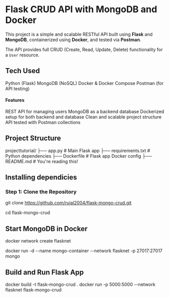 #  Flask CRUD API with MongoDB and Docker

This project is a simple and scalable RESTful API built using **Flask** and **MongoDB**, containerized using **Docker**, and tested via **Postman**.

The API provides full CRUD (Create, Read, Update, Delete) functionality for a `User` resource.

## Tech Used
Python (Flask)
MongoDB (NoSQL)
Docker & Docker Compose
Postman (for API testing)

####  Features

REST API for managing users
MongoDB as a backend database
Dockerized setup for both backend and database
Clean and scalable project structure
API tested with Postman collections

## Project Structure
projecttutorial/
├── app.py # Main Flask app
├── requirements.txt # Python dependencies
├── Dockerfile # Flask app Docker config
├── README.md # You're reading this!


## Installing dependicies

###  Step 1: Clone the Repository

git clone https://github.com/rujal2004/flask-mongo-crud.git

cd flask-mongo-crud

## Start MongoDB in Docker
docker network create flasknet

docker run -d --name mongo-container --network flasknet -p 27017:27017 mongo

##  Build and Run Flask App

docker build -t flask-mongo-crud .
docker run -p 5000:5000 --network flasknet flask-mongo-crud






